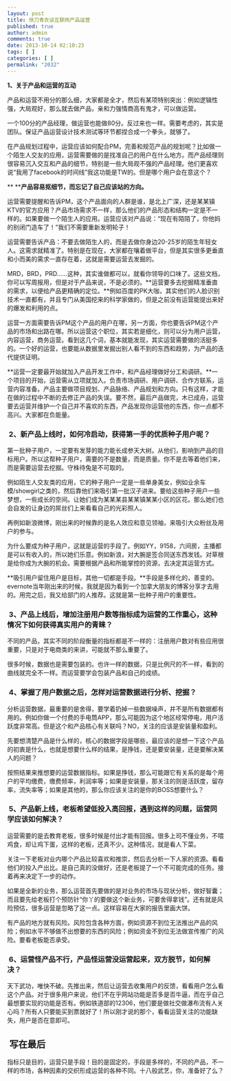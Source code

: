 ```yaml
---
layout: post
title: 快刀青衣谈互联网产品运营
published: true
author: admin
comments: true
date: 2013-10-14 02:10:23
tags: [ ]
categories: [ ]
permalink: "2032"
---
```

**1、关于产品和运营的互动**

产品和运营不用分的那么细，大家都是全才，然后有某项特别突出：例如逻辑性强，大局观好，那么就去做产品，亲和力强情商高有鬼才，可以做运营。

一个100分的产品经理，做运营也能做80分。反过来也一样。需要考虑的，其实是团队。保证产品运营设计技术测试等环节都捏合成一个拳头，就够了。

在产品规划过程中，运营应该如何配合PM，完善和规范产品的规划呢？比如做一个陌生人交友的应用，运营需要做的是找准自己的用户在什么地方。而产品经理则很容易沉入交互和产品的细节，特别是一些大局观不强的产品经理。他们更喜欢说“我用了facebook的时间线”我这功能是TW的。但是哪个用户会在意这个？

** ****产品容易抠细节，而忘记了自己应该站的方向。**

运营需要提醒和告诉PM，这个产品面向的人群是谁，是北上广深，还是某某镇KTV的官方应用？产品市场需求不一样，那么他们的产品形态和结构一定是不一样的。如果要做一个陌生人的应用。运营应该对产品说：“现在有陌陌了，你他妈的别闭门造车了！”我们不需要重新发明轮子！

运营需要告诉产品：不要去做陌生人的，而是去做你身边20-25岁的陌生年轻女人。这需求就精准了。特别是在现在，大家都在嚷着做平台，但是其实很多更垂直和小而美的需求一直存在着，这就是需要运营去发掘的。

MRD，BRD，PRD……这种，其实谁做都可以，就看你领导的口味了。这些文档，你可以写周报用，但是对于产品来说，不是必须的。**运营要多去挖掘精准垂直的需求，以便给产品更精确的定位。**例如百度的PK大咖，其实他们的人脸识别技术一直都有，并且专门从美国挖来的科学家做的，但是之前没有运营能提出来好的爆发和利用的点。

运营一方面需要告诉PM这个产品的用户在哪，另一方面，你也要告诉PM这个产品的市场和出路在哪。所以运营这个职位，其实若是细化，则可以分为用户运营，内容运营，商务运营。看到这几个词，基本就能发现，其实运营需要做的活挺多的。一个好的运营，也要能从数据里发掘出别人看不到的东西和趋势，为产品的迭代提供证明。

**运营一定要最开始就加入产品开发工作中，和产品经理做好分工和调研。**一个项目的开始，运营需从立项就加入。负责市场调研、用户调研、合作方联系，运营内容准备。产品主要做项目规划、产品脉络、产品规划和方向。只有这样，才能在做的过程中不断的去修正产品的失误。要不然，最后产品做完，木已成舟，运营要去运营并维护一个自己并不喜欢的东西，产品发现你运营他的东西，你一点都不高兴。大家都在负能量。

###  2、新产品上线时，如何冷启动，获得第一手的优质种子用户呢？

第一批种子用户，一定要有发芽的能力能长成参天大树。从他们，影响到产品的目标用户。所以这帮种子用户，需要的不是数量，而是质量。你不是去等着他们来，而是需要运营去挖掘。守株待兔是不可取的。

例如陌生人交友类的应用，它的种子用户一定是一些单身美女，例如业余车模/showgirl之类的，然后靠他们来吸引第一批汉子进来。要给这些种子用户一些梦想，一些成长的空间。让她们成为某某某县某某镇某某小区的区花。那么她们也会自发的让身边的屌丝们上来看看自己的光彩照人。

再例如新浪微博，刚出来的时候靠的是名人效应和意见领袖，来吸引大众粉丝及用户的参与。

为什么要成为种子用户，这就是运营的手段了。例如YY，9158，六间房，主播都是可以有收入的，所以她们乐意。例如新浪，对大腕是签合同送东西发钱。对草根是给你成为大腕的机会。需要根据产品和所能掌控的资源，去决定其运营方式。

**吸引用户留住用户是目标，其他一切都是手段。**手段是多样化的，善变的。evernote当年刚出来的时候，我就是因为看到一个加拿大朋友的博客分享才去用的。用完之后，我又给部门的人推荐。这就是第一批种子用户的重要性。

###  3、产品上线后，增加注册用户数等指标成为运营的工作重心，这种情况下如何获得真实用户的青睐？

不同的产品，其实不同的阶段衡量的指标都是不一样的：注册用户数对有些应用很重要，只是对于电商类的来讲，可能就不那么重要了。

很多时候，数据也是需要包装的。也许一样的数据，只是比例尺的不一样，看到的曲线就完全不一样。而运营要学会包装产品和自己的成绩。

###  4、掌握了用户数据之后，怎样对运营数据进行分析、挖掘？

分析运营数据，最重要的是舍得，要学着扔掉一些数据噪声，并不是所有数据都有用的。例如你做一个付费的手电筒APP，那么可能因为这个地区经常停电，用户活跃度非常高。但是这个和产品核心有关联吗？NO，关注的应该是安装量和盈利。

先要想清楚产品是什么样的，核心的数据字段是哪些，最应该的是想一下这个产品的初衷是什么，也就是想要什么样的结果，是挣钱，还是要安装量，还是要解决某人的问题？

按照结果来推想要的运营数据指标。如果是挣钱，那么可能跟它有关系的是每个用户的平均缴费，缴费频率，利润率等；如果是安装量，那关注的则是活跃度，留存率，流失率等；如果是其他的，那么你应该关注的是你的BOSS想要什么？

###  5、产品新上线，老板希望低投入高回报，遇到这样的问题，运营同学应该如何解决？

运营需要的是去教育老板，很多时候是付出才能有回报。很多上司不懂业务，不喂鸡食，却让鸡下蛋，这样的老板，还真不少。这种情况，就是看人下菜。

关注一下老板对业内哪个产品比较喜欢和推崇，然后去分析一下人家的资源。看看他们的投入产出比。是自己真的没做好，还是老板提了一个不可能完成的任务。接着再来决定下一步的动作。

如果是全新的业务，那么运营首先要做的是对业务的市场与现状分析，做好智囊；而且要先给老板打个预防针“你丫的要做这个新业务，可要舍得拿钱”。还有就是风险预估，很多运营是忽略了这一点。这样容易在大家的报告里画大饼。

有产品的地方就有风险。风险包含各种方面，例如资源不到位无法推出产品的风险；例如水平不够做不出想要的东西的风险；例如资金不到位无法做宣传推广的风险。要看老板能否承受。

###  6、运营怪产品不行，产品怪运营没运营起来，双方脱节，如何解决？

天下武功，唯快不破。先推出来，然后让运营去收集用户的反馈，看看用户怎么看这个产品。对于很多用户来说，他们不在乎网站功能是否多是否牛逼，而在乎自己最想要实现的功能是否有。例如铁道部的12306，他们要是做社交做瀑布流有人关心吗？所有人只要能买到票就好了！所以刚才说的那个，看看运营关注的功能缺失，用户是否在意即可。

##  写在最后

指标只是目的，运营只是手段！目的是固定的，手段是多样的，不同的产品，不一样的市场，各种因素的交织形成运营的各种不同。十八般武艺，你，准备好了么？